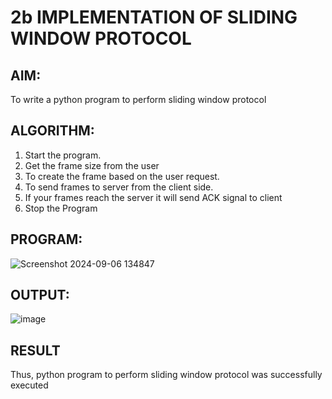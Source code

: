# 2b IMPLEMENTATION OF SLIDING WINDOW PROTOCOL
## AIM:
To write a python program to perform sliding window protocol
## ALGORITHM:
1. Start the program.
2. Get the frame size from the user
3. To create the frame based on the user request.
4. To send frames to server from the client side.
5. If your frames reach the server it will send ACK signal to client
6. Stop the Program
## PROGRAM:
![Screenshot 2024-09-06 134847](https://github.com/user-attachments/assets/04420f57-7ba7-43e9-b741-569980ecae06)

## OUTPUT:
![image](https://github.com/user-attachments/assets/8a614405-4305-4a6b-b61c-66b72de1c6f5)

## RESULT
Thus, python program to perform sliding window protocol was successfully executed
